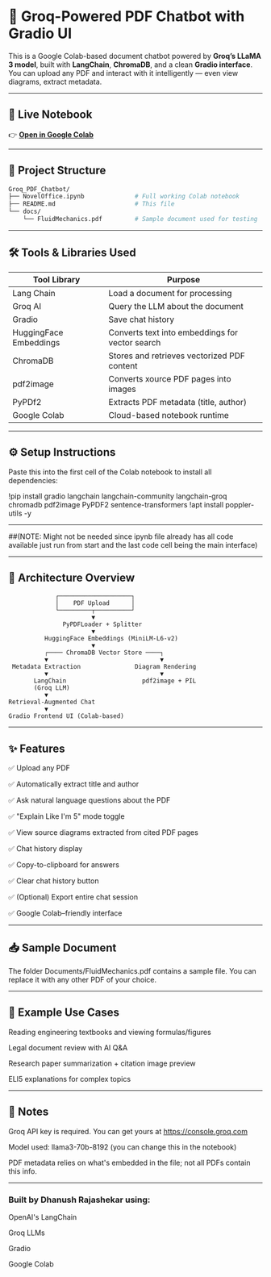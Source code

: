 # 🤖 Groq-Powered PDF Chatbot with Gradio UI

This is a Google Colab-based document chatbot powered by **Groq’s LLaMA 3 model**, built with **LangChain**, **ChromaDB**, and a clean **Gradio interface**. You can upload any PDF and interact with it intelligently — even view diagrams, extract metadata.

---

## 🚀 Live Notebook

👉 **[Open in Google Colab](https://colab.research.google.com/github/Danwhoosh/NovelOffice_Groq_ChatBot/blob/main/Novel_Office.ipynb)**

---

## 📁 Project Structure

```bash
Groq_PDF_Chatbot/
├── NovelOffice.ipynb              # Full working Colab notebook
├── README.md                      # This file
└── docs/
    └── FluidMechanics.pdf         # Sample document used for testing
```
----

## 🛠️ Tools & Libraries Used
| Tool Library            | Purpose                                        | 
|-------------------------|------------------------------------------------|
| Lang Chain              | Load a document for processing                 |
| Groq AI                 | Query the LLM about the document               |
| Gradio                  | Save chat history                              |
| HuggingFace Embeddings  |Converts text into embeddings for vector search |
| ChromaDB                |Stores and retrieves vectorized PDF content     |
| pdf2image               |Converts xource PDF pages into images           |
| PyPDf2                  |Extracts PDF metadata (title, author)           |
| Google Colab            |Cloud-based notebook runtime                    |

----

## ⚙️ Setup Instructions
Paste this into the first cell of the Colab notebook to install all dependencies:

!pip install gradio langchain langchain-community langchain-groq chromadb pdf2image PyPDF2 sentence-transformers
!apt install poppler-utils -y

----

##(NOTE: Might not be needed since ipynb file already has all code available just run from start and the last code cell being the main interface)

----

## 🧠 Architecture Overview

                 ┌────────────────────┐
                 │    PDF Upload      │
                 └─────────┬──────────┘
                           ▼
                   PyPDFLoader + Splitter
                           ▼
              HuggingFace Embeddings (MiniLM-L6-v2)
                           ▼
              ┌──── ChromaDB Vector Store ────┐
              ▼                               ▼
     Metadata Extraction               Diagram Rendering
              ▼                               ▼
           LangChain                     pdf2image + PIL
           (Groq LLM)
              ▼
    Retrieval-Augmented Chat
              ▼
    Gradio Frontend UI (Colab-based)

----

## ✨ Features

✅ Upload any PDF

✅ Automatically extract title and author

✅ Ask natural language questions about the PDF

✅ "Explain Like I'm 5" mode toggle

✅ View source diagrams extracted from cited PDF pages

✅ Chat history display

✅ Copy-to-clipboard for answers

✅ Clear chat history button

✅ (Optional) Export entire chat session

✅ Google Colab–friendly interface

----

## 📥 Sample Document

The folder Documents/FluidMechanics.pdf contains a sample file. You can replace it with any other PDF of your choice.

----

## 🧪 Example Use Cases
Reading engineering textbooks and viewing formulas/figures

Legal document review with AI Q&A

Research paper summarization + citation image preview

ELI5 explanations for complex topics

----

## 📌 Notes

Groq API key is required. You can get yours at https://console.groq.com

Model used: llama3-70b-8192 (you can change this in the notebook)

PDF metadata relies on what's embedded in the file; not all PDFs contain this info.

----

### Built by Dhanush Rajashekar using:

OpenAI's LangChain

Groq LLMs

Gradio

Google Colab






